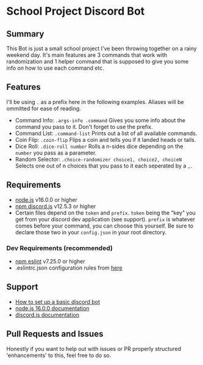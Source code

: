 # School Project Discord Bot

## Summary
This Bot is just a small school project I've been throwing together on a rainy weekend day. It's main features are 3 commands that work with randomization and 1 helper command that is supposed
to give you some info on how to use each command etc.

## Features
I'll be using `.` as a prefix here in the following examples. Aliases will be ommitted for ease of reading.
* Command Info: `.args-info .command` Gives you some info about the command you pass to it. Don't forget to use the prefix.
* Command List: `.command-list` Prints out a list of all available commands.
* Coin Flip: `.coin-flip` Flips a coin and tells you if it landed heads or tails.
* Dice Roll: `.dice-roll number` Rolls a n-sides dice depending on the `number` you pass as a parameter.
* Random Selector: `.choice-randomizer choice1, choice2, choiceN` Selects one out of n choices that you pass to it each seperated by a `,`.

## Requirements
- [node.js](https://nodejs.org/en/) v16.0.0 or higher
- [npm discord.js](https://www.npmjs.com/package/discord.js) v12.5.3 or higher
- Certain files depend on the `token` and `prefix`. `token` being the "key" you get from your discord dev application (see support). `prefix` is whatever comes before your command, you can choose this yourself. Be sure to declare those two in your `config.json` in your root directory.

### Dev Requirements (recommended)
- [npm eslint](https://www.npmjs.com/package/eslint) v7.25.0 or higher
- .eslintrc.json configuration rules from [here](https://discordjs.guide/preparations/setting-up-a-linter.html#setting-up-eslint-rules)

## Support
- [How to set up a basic discord bot](https://discordjs.guide/#before-you-begin)
- [node.js 16.0.0 documentation](https://nodejs.org/dist/latest-v16.x/docs/api/)
- [discord.js documentation](https://discord.js.org/#/docs/main/stable/general/welcome)

## Pull Requests and Issues
Honestly if you want to help out with issues or PR properly structured 'enhancements' to this,  feel free to do so.
